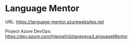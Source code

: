 # Language Mentor

URL: https://language-mentor.azurewebsites.net

Project Azure DevOps: https://dev.azure.com/HannaVidzianeyeva/LanguageMentor
